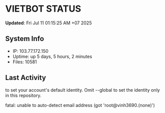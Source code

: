 # VIETBOT STATUS
**Updated**: Fri Jul 11 01:15:25 AM +07 2025

## System Info
- IP: 103.77.172.150
- Uptime: up 5 days, 5 hours, 2 minutes
- Files: 10581

## Last Activity

to set your account's default identity.
Omit --global to set the identity only in this repository.

fatal: unable to auto-detect email address (got 'root@vinh3690.(none)')
